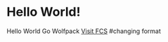 # Hello World!
Hello World
Go Wolfpack
<a href="http://www.friendshipchristian.net">Visit FCS</a>
#changing format
